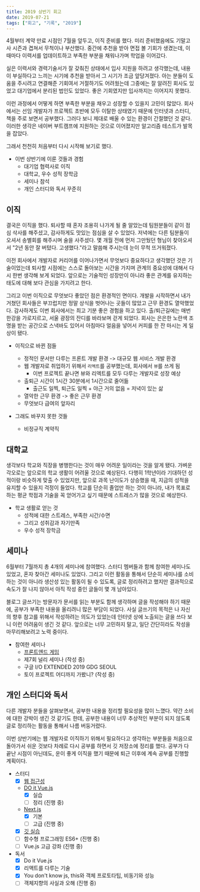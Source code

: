 ```yaml
---
title: 2019 상반기 회고
date: 2019-07-21
tags: ["회고", "기록", "2019"]
---
```


4월부터 계약 만료 시점인 7월을 앞두고, 이직 준비를 했다. 미리 준비했음에도 기말고사 시즌과 겹쳐서 무척이나 부산했다. 중간에 추천을 받아 면접 볼 기회가 생겼는데, 이때마다 이력서를 업데이트하고 부족한 부분을 채워나가며 학업을 이어갔다.

실은 이력서와 경력기술서가 잘 갖춰진 상태에서 입사 지원을 하려고 생각했는데, 내용이 부실하다고 느끼는 시기에 추천을 받아서 그 시기가 조금 앞당겨졌다. 아는 분들이 도움을 주시려고 연결해준 기회여서 거절하기도 어려웠는데 그중에는 잘 알려진 회사도 있었고 대기업에서 분리된 법인도 있었다. 좋은 기회였지만 입사까지는 이어지지 못했다.

이런 과정에서 어떻게 하면 부족한 부분을 채우고 성장할 수 있을지 고민이 많았다. 회사에서는 선임 개발자가 프로젝트 초반에 모두 이탈한 상태였기 때문에 인터넷과 스터디, 책을 주로 보면서 공부했다. 그러다 보니 제대로 배울 수 있는 환경이 간절했던 것 같다. 이러한 생각은 네이버 부트캠프에 지원하는 것으로 이어졌지만 알고리즘 테스트가 발목을 잡았다.

그래서 천천히 처음부터 다시 시작해 보기로 했다.

* 이번 상반기에 이룬 것들과 경험
  * 대기업 협력사로 이직
  * 대학교, 우수 성적 장학금
  * 세미나 참석
  * 개인 스터디와 독서 꾸준히

## 이직

결국은 이직을 했다. 퇴사할 때 혼자 조용히 나가게 될 줄 알았는데 팀원분들이 같이 점심 삭사를 해주셨고, 감사하게도 맛있는 점심을 살 수 있었다. 저녁에는 다른 팀분들이 오셔서 송별회를 해주시며 술을 사주셨다. 몇 개월 전에 먼저 그만뒀던 형님이 찾아오셔서 "2년 동안 잘 버텼다. 고생했다."라고 말씀해 주시는데 눈이 무척 뜨거워졌다.

이전 회사에서 개발자로 커리어를 이어나가면서 무엇보다 중요하다고 생각했던 것은 기술이었는데 퇴사할 시점에는 스스로 돌아보는 시간을 가지며 관계의 중요성에 대해서 다시 한번 생각해 보게 되었다. 앞으로는 기술적인 성장만이 아니라 좋은 관계를 유지하는 태도에 대해 보다 관심을 가지려고 한다.

그리고 이번 이직으로 무엇보다 좋았던 점은 환경적인 면이다. 개발을 시작하면서 내가 거쳤던 회사들은 부끄럽지만 정말 상식을 벗어나는 곳들이 많았고 근무 환경도 열악했었다. 감사하게도 이번 회사에서는 최고 기분 좋은 경험을 하고 있다. 출/퇴근길에는 매번 한강을 가로지르고, 서울 광장의 잔디를 바라보며 걷게 되었다. 회사는 은은한 노란색 조명을 받는 공간으로 스낵바도 있어서 아침마다 얼음을 넣어서 커피를 한 잔 마시는 게 일상이 됐다.

* 이직으로 바뀐 점들
  * 정적인 문서만 다루는 프론트 개발 환경 -> 대규모 웹 서비스 개발 환경
  * 웹 개발자로 취업하기 위해서 `리엑트`를 공부했는데, 회사에서 `뷰`를 쓰게 됨
    * 이번 프로젝트 끝나면 뷰와 리엑트를 모두 다루는 개발자로 성장 예상
  * 출퇴근 시간이 1시간 30분에서 1시간으로 줄어듦
    * 출근도 일찍, 퇴근도 일찍 + 야근 거의 없음 = 저녁이 있는 삶
  * 열악한 근무 환경 -> 좋은 근무 환경
  * 무엇보다 급여의 앞자리

* 그래도 바꾸지 못한 것들
  * 비정규직 계약직

## 대학교

생각보다 학교와 직장을 병행한다는 것이 매우 어려운 일이라는 것을 알게 됐다. 가벼운 각오로는 앞으로의 학교 생활이 어려울 것으로 예상된다. 다행히 1학년이라 기대하던 성적이랑 비슷하게 맞출 수 있었지만, 앞으로 과목 난이도가 상승했을 때, 지금의 성적을 유지할 수 있을지 걱정이 들었다. 학교를 단순히 졸업만 하는 것이 아니라, 내가 목표로 하는 평균 학점과 기술을 꼭 얻어가고 싶기 때문에 스트레스가 많을 것으로 예상한다.

* 학교 생활로 얻는 것
  * 성적에 대한 스트레스, 부족한 시간/수면
  * 그리고 성취감과 자기만족
  * 우수 성적 장학금

## 세미나

6월부터 7월까지 총 4개의 세미나에 참여했다. 스터디 멤버들과 함께 참여한 세미나도 있었고, 혼자 찾아간 세미나도 있었다. 그리고 이런 활동을 통해서 단순히 세미나를 소비하는 것이 아니라 생산성 있는 활동이 될 수 있도록, 글로 정리하려고 했지만 결과적으로 속도가 잘 나지 않아서 아직 작성 중인 글들이 몇 개 남아있다.

블로그 글쓰기는 방문자가 문서를 읽는 부분도 함께 생각하며 글을 작성해야 하기 때문에, 공부가 부족한 내용을 올리려니 많은 부담이 되었다. 사실 글쓰기의 목적은 나 자신의 향후 참고를 위해서 작성하려는 의도가 있었는데 인터넷 상에 노출되는 글을 쓰다 보니 이런 어려움이 생긴 것 같다. 앞으로는 너무 고민하지 말고, 일단 간단히라도 작성을 마무리해보려고 노력 중이다.

* 참여한 세미나
  * [프론트엔드 게임](https://eunha0ne.github.io/2019/06/23/GDG-FRONT-ENDGAME/)
  * 제7회 널리 세미나 (작성 중)
  * 구글 I/O EXTENDED 2019 GDG SEOUL
  * 토이 프로젝트 어디까지 가봤니? (작성 중)

## 개인 스터디와 독서

다른 개발자 분들을 살펴보면서, 공부한 내용을 정리할 필요성을 많이 느꼈다. 약간 소비에 대한 강박이 생긴 것 같기도 한데, 공부한 내용이 너무 추상적인 부분이 되지 않도록 글로 정리하는 활동을 통해서 나름 버둥거렸다.

이번 상반기에는 웹 개발자로 이직하기 위해서 필요하다고 생각하는 부분들을 처음으로 돌아가서 쉬운 것보다 차례로 다시 공부를 하면서 깃 저장소에 정리를 했다. 공부가 다 끝난 시점이 아닌데도, 운이 좋게 이직을 했기 때문에 퇴근 이후에 계속 공부를 진행할 계획이다.

* 스터디
  * [x] [웹 접근성](https://github.com/eunha0ne/study-comprehension-accessibility)
  * [DO it Vue.js](https://github.com/eunha0ne/study-do-it-vuejs)
    * [x] 실습
    * [ ] 정리 (진행 중)
  * [Next.js](https://github.com/eunha0ne/study-nextjs-tutorial)
    * [x] 기본
    * [ ] 고급 (진행 중)
  * [x] [깃 실습](https://github.com/eunha0ne/study-git-github)
  * [ ] 함수형 프로그래밍 ES6+ (진행 중)
  * [ ] Vue.js 고급 강좌 (진행 중)

* 독서
  * [x] Do it Vue.js
  * [x] 리액트를 다루는 기술
  * [x] You don't know js, this와 객체 프로토타팁, 비동기와 성능
  * [ ] 객체지향의 사실과 오해 (진행 중)

